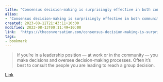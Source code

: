 ```yaml
---
title: "Consensus decision-making is surprisingly effective in both communities and workplaces"
alias:
- "Consensus decision-making is surprisingly effective in both communities and workplaces"
created: 2023-08-12T21:43:11+10:00
modified: 2023-08-13T00:11:49+10:00
link:  "https://theconversation.com/consensus-decision-making-is-surprisingly-effective-in-both-communities-and-workplaces-194871"
tags:
- bookmark
---
```


> If you’re in a leadership position — at work or in the community — you make decisions and oversee decision-making processes. Often it’s best to consult the people you are leading to reach a group decision.

[Link](https://theconversation.com/consensus-decision-making-is-surprisingly-effective-in-both-communities-and-workplaces-194871)